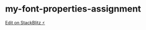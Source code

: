 # my-font-properties-assignment

[Edit on StackBlitz ⚡️](https://stackblitz.com/edit/web-platform-cehlpa)
